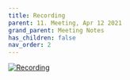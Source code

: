 ```yaml
---
title: Recording
parent: 11. Meeting, Apr 12 2021
grand_parent: Meeting Notes
has_children: false
nav_order: 2
---
```


[![Recording](https://img.youtube.com/vi/a83FZXRSHgo/0.jpg)](https://www.youtube.com/watch?v=a83FZXRSHgo)